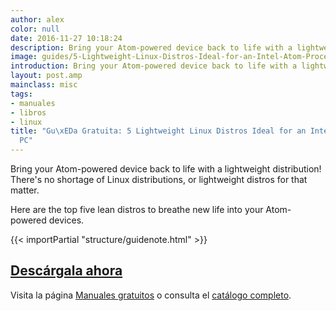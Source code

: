 ```yaml
---
author: alex
color: null
date: 2016-11-27 10:18:24
description: Bring your Atom-powered device back to life with a lightweight distribution!
image: guides/5-Lightweight-Linux-Distros-Ideal-for-an-Intel-Atom-Processor-PC-centered.jpg
introduction: Bring your Atom-powered device back to life with a lightweight distribution!
layout: post.amp
mainclass: misc
tags:
- manuales
- libros
- linux
title: "Gu\xEDa Gratuita: 5 Lightweight Linux Distros Ideal for an Intel Atom Processor
  PC"
---
```


<figure>
   <amp-img on="tap:lightbox1" role="button" tabindex="0" layout="responsive" src="/img/guides/5-Lightweight-Linux-Distros-Ideal-for-an-Intel-Atom-Processor-PC-centered.jpg" alt="{{ title }}" title="{{ title }}" width="800" height="420">
   </amp-img>
</figure>

Bring your Atom-powered device back to life with a lightweight distribution! There's no shortage of Linux distributions, or lightweight distros for that matter.

Here are the top five lean distros to breathe new life into your Atom-powered devices.

{{< importPartial "structure/guidenote.html" >}}

<div class="button-post">
  <h2><a href="http://bashyc-blogspot.tradepub.com/c/pubRD.mpl?sr=oc&_t=oc:&qf=w_make313" target="_blank">Descárgala ahora</a></h2>
</div>

Visita la página [Manuales gratuitos][1] o consulta el [catálogo completo][2].

<!--more-->

[1]: https://elbauldelprogramador.com/manuales-gratuitos/
[2]: http://elbauldelprogramador.tradepub.com/category/information-technology/1207/ "Catálogo completo de Guías gratuítas "